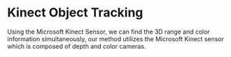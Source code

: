 # Kinect Object Tracking

Using the Microsoft Kinect Sensor, we can find the 3D range and color information simultaneously, our method utilizes the Microsoft Kinect sensor which is composed of depth and color cameras. 
